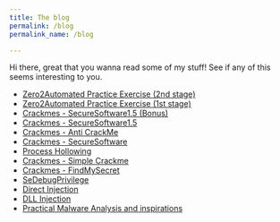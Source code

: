 ```yaml
---
title: The blog
permalink: /blog
permalink_name: /blog

---
```


Hi there, great that you wanna read some of my stuff!
See if any of this seems interesting to you.

- [Zero2Automated Practice Exercise (2nd stage)](/posts/Zero2Automated/SecondStage)
- [Zero2Automated Practice Exercise (1st stage)](/posts/Zero2Automated/FirstStage)
- [Crackmes - SecureSoftware1.5 (Bonus)](/posts/crackmes/SecureSoftware2B)
- [Crackmes - SecureSoftware1.5](/posts/crackmes/SecureSoftware2)
- [Crackmes - Anti CrackMe](/posts/crackmes/AntiCrackMe)
- [Crackmes - SecureSoftware](/posts/crackmes/SecureSoftware)
- [Process Hollowing](/posts/ProcessHollowing)
- [Crackmes - Simple Crackme](/posts/crackmes/SimpleCrackme)
- [Crackmes - FindMySecret](/posts/crackmes/FindMySecret)
- [SeDebugPrivilege](/posts/SeDebugPrivilege)
- [Direct Injection](/posts/DirectInjection)
- [DLL Injection](/posts/DLLInjection)
- [Practical Malware Analysis and inspirations](/posts/pma)
